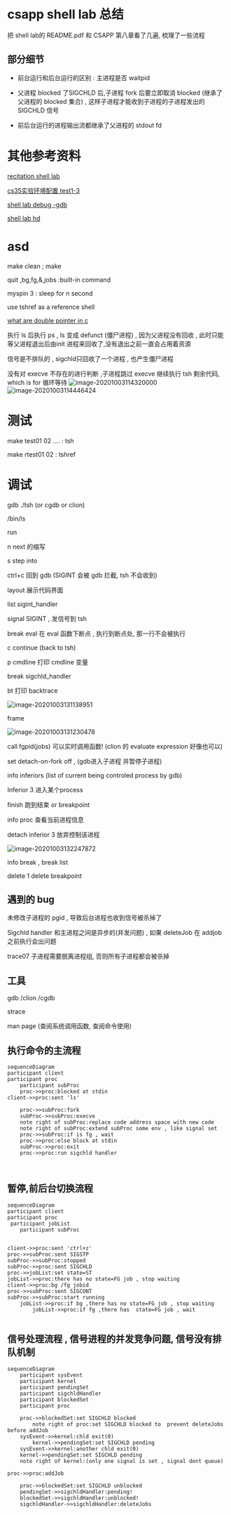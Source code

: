 # csapp shell lab 总结

把 shell lab的 README.pdf 和 CSAPP 第八章看了几遍, 梳理了一些流程




## 部分细节

- 前台运行和后台运行的区别 : 主进程是否 waitpid

- 父进程 blocked 了SIGCHLD 后,子进程 fork 后要立即取消 blocked (继承了父进程的 blocked 集合) , 这样子进程才能收到子进程的子进程发出的 SIGCHLD 信号

- 前后台运行的进程输出流都继承了父进程的 stdout fd



# 其他参考资料

[recitation shell lab](https://www.youtube.com/watch?v=kC8uW4bS_MM&list=PLLchAlP_W0GfYWjv6Off6lfk4xNe_l-QB&index=13&t=6s)

[cs35实验环境配置 test1-3](https://www.youtube.com/watch?v=OMhhyGUQ5BI&list=PLLchAlP_W0GfYWjv6Off6lfk4xNe_l-QB&index=10&t=4s)

[shell lab debug -gdb](https://www.youtube.com/watch?v=xAW_pNBlfnI&t=1266s)

[shell lab hd](https://www.youtube.com/watch?v=CJDKTaXLK6s&t=2400s)

# asd

make clean ; make

quit ,bg,fg,&,jobs :built-in command

myspin 3 : sleep for n second

use tshref as a reference shell

[what are double pointer in c](https://www.youtube.com/watch?v=jUcqT37FdUI&list=PLLchAlP_W0GfYWjv6Off6lfk4xNe_l-QB&index=42&t=460s)

执行 ls 后执行 ps , ls 变成 defunct (僵尸进程) , 因为父进程没有回收 , 此时只能等父进程退出后由init 进程来回收了,没有退出之前一直会占用着资源

信号是不排队的 , sigchld只回收了一个进程 , 也产生僵尸进程

没有对 execve 不存在的进行判断 ,子进程跳过 execve 继续执行 tsh 剩余代码, which is for 循环等待 ![image-20201003114320000](assets/images/image-20201003114320000.png)![image-20201003114446424](assets/images/image-20201003114446424.png)

# 测试

make test01 02 .... : tsh

make rtest01 02  : tshref



# 调试

gdb ./tsh  (or cgdb or clion)

/bin/ls

run

n  next 的缩写

s  step into

ctrl+c 回到 gdb (SIGINT 会被 gdb 拦截, tsh 不会收到)

layout 展示代码界面

list sigint_handler

signal SIGINT , 发信号到 tsh

break eval 在 eval 函数下断点 , 执行到断点处, 那一行不会被执行

c  continue (back to tsh)

p cmdline 打印 cmdline 变量

break sigchld_handler



bt 打印 backtrace

![image-20201003131138951](assets/images/image-20201003131138951.png)

frame

![image-20201003131230478](assets/images/image-20201003131230478.png)

call fgpid(jobs) 可以实时调用函数!  (clion 的 evaluate expression 好像也可以)

set detach-on-fork off ,  (gdb进入子进程 并暂停子进程)

info inferiors  (list of current being controled process by gdb)

Inferior 3 进入某个process

finish 跑到结束 or breakpoint

info proc 查看当前进程信息

detach inferior 3 放弃控制该进程

![image-20201003132247872](assets/images/image-20201003132247872.png)

info break , break list

delete 1  delete breakpoint

## 遇到的 bug

未修改子进程的 pgid , 导致后台进程也收到信号被杀掉了

Sigchld handler 和主进程之间是异步的(并发问题) , 如果 deleteJob 在 addjob 之前执行会出问题

trace07 子进程需要脱离进程组, 否则所有子进程都会被杀掉



## 工具

gdb /clion /cgdb

strace

man page (查阅系统调用函数, 查阅命令使用)

## 执行命令的主流程 

```mermaid
sequenceDiagram
participant client
participant proc
    participant subProc
    proc->>proc:blocked at stdin
client->>proc:sent 'ls'

    proc->>subProc:fork
    subProc->>subProc:execve
    note right of subProc:replace code address space with new code
    note right of subProc:extend subProc some env , like signal set
    proc->>subProc:if is fg , wait
    proc->>proc:else block at stdin
    subProc->>proc:exit
    proc->>proc:run sigchld handler
    
    		 
```

## 暂停,前后台切换流程

```mermaid
sequenceDiagram
participant client
participant proc
 participant jobList
    participant subProc
       
    
client->>proc:sent 'ctrl+z'
proc->>subProc:sent SIGSTP 
subProc->>subProc:stopped
subProc->>proc:sent SIGCHLD
proc->>jobList:set state=ST
jobList->>proc:there has no state=FG job , stop waiting
client->>proc:bg /fg jobid
proc->>subProc:sent SIGCONT
subProc->>subProc:start running
    jobList->>proc:if bg ,there has no state=FG job , stop waiting
        jobList->>proc:if fg ,there has  state=FG job , wait
    		 
```



## 信号处理流程 , 信号进程的并发竞争问题, 信号没有排队机制

```mermaid
sequenceDiagram
    participant sysEvent
    participant kernel
    participant pendingSet
    participant sigchldHandler
    participant blockedSet
    participant proc
    
    proc->>blockedSet:set SIGCHLD blocked  
        note right of proc:set SIGCHLD blocked to  prevent deleteJobs before addJob
    sysEvent->>kernel:chld exit(0)
        kernel->>pendingSet:set SIGCHLD pending
    sysEvent->>kernel:another chld exit(0)
    kernel->>pendingSet:set SIGCHLD pending 
    note right of kernel:(only one signal is set , signal dont queue)

proc->>proc:addJob

    proc->>blockedSet:set SIGCHLD unblocked
    pendingSet->>sigchldHandler:pending!
    blockedSet->>sigchldHandler:unblocked!
    sigchldHandler->>sigchldHandler:deleteJobs
    
```